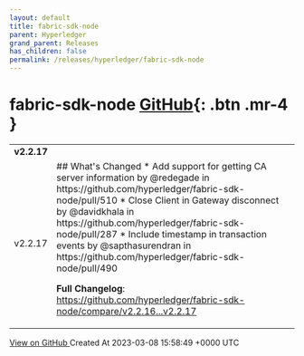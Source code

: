 ```yaml
---
layout: default
title: fabric-sdk-node
parent: Hyperledger
grand_parent: Releases
has_children: false
permalink: /releases/hyperledger/fabric-sdk-node
---
```


# fabric-sdk-node <span class="fs-3 right-align">[GitHub](https://github.com/hyperledger/fabric-sdk-node){: .btn .mr-4 }</span>


<div>
    <table>
        <tr>
            <td colspan="2">
                <b>
                    v2.2.17
                </b>
            </td>
        </tr>
        <tr>
            <td>
                <span class="chip">
                    v2.2.17
                </span>
            </td>
            <td>
                ## What's Changed
* Add support for getting CA server information by @redegade in https://github.com/hyperledger/fabric-sdk-node/pull/510
* Close Client in Gateway disconnect by @davidkhala in https://github.com/hyperledger/fabric-sdk-node/pull/287
* Include timestamp in transaction events by @sapthasurendran in https://github.com/hyperledger/fabric-sdk-node/pull/490


**Full Changelog**: https://github.com/hyperledger/fabric-sdk-node/compare/v2.2.16...v2.2.17
            </td>
        </tr>
    </table>
    <a href="https://github.com/hyperledger/fabric-sdk-node/releases/tag/v2.2.17" class=".btn">
        View on GitHub
    </a>
    <span class="right-align">
        Created At 2023-03-08 15:58:49 +0000 UTC
    </span>
</div>

